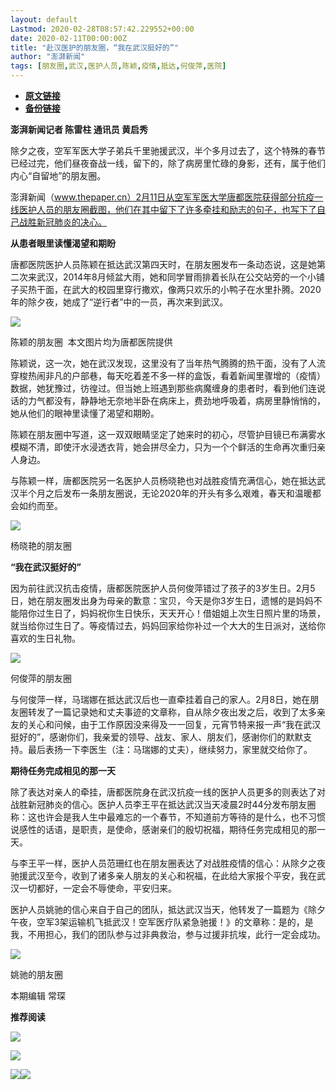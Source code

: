 ```yaml
---
layout: default
Lastmod: 2020-02-28T08:57:42.229552+00:00
date: 2020-02-11T00:00:00Z
title: "赴汉医护的朋友圈，“我在武汉挺好的”"
author: "澎湃新闻"
tags: [朋友圈,武汉,医护人员,陈颖,疫情,抵达,何俊萍,医院]
---
```


* [**原文链接**](http://mp.weixin.qq.com/s?__biz=MjM5MzI5NTU3MQ==&mid=2651579962&idx=6&sn=fcf05f68db4d35fdc535643af091d9da&chksm=bd667b868a11f2906ab3ecbdb7fad18393eca9c9228d9050c0241346c3cee2c814c7920d702d#rd)
* [**备份链接**](http://archive.today/0Hw8l)


**澎湃新闻记者 陈雷柱 通讯员 黄启秀**

  

除夕之夜，空军军医大学子弟兵千里驰援武汉，半个多月过去了，这个特殊的春节已经过完，他们昼夜奋战一线，留下的，除了病房里忙碌的身影，还有，属于他们内心“自留地”的朋友圈。

  
澎湃新闻（www.thepaper.cn）2月11日从空军军医大学唐都医院获得部分抗疫一线医护人员的朋友圈截图，他们在其中留下了许多牵挂和励志的句子，也写下了自己战胜新冠肺炎的决心。

  
**从患者眼里读懂渴望和期盼**

唐都医院医护人员陈颖在抵达武汉第四天时，在朋友圈发布一条动态说，这是她第二次来武汉，2014年8月倾盆大雨，她和同学冒雨排着长队在公交站旁的一个小铺子买热干面，在武大的校园里穿行撒欢，像两只欢乐的小鸭子在水里扑腾。2020年的除夕夜，她成了“逆行者”中的一员，再次来到武汉。

  

![](/images/post/1329fd8b6135ca6c143e745c35c57f3f.jpg)

陈颖的朋友圈  本文图片均为唐都医院提供

  
陈颖说，这一次，她在武汉发现，这里没有了当年热气腾腾的热干面，没有了人流穿梭热闹非凡的户部巷，每天吃着差不多一样的盒饭，看着新闻里骤增的（疫情）数据，她犹豫过，彷徨过。但当她上班遇到那些病魔缠身的患者时，看到他们连说话的力气都没有，静静地无奈地半卧在病床上，费劲地呼吸着，病房里静悄悄的，她从他们的眼神里读懂了渴望和期盼。

  
陈颖在朋友圈中写道，这一双双眼睛坚定了她来时的初心，尽管护目镜已布满雾水模糊不清，即使汗水浸透衣背，她会拼尽全力，只为一个个鲜活的生命再次重归亲人身边。

  
与陈颖一样，唐都医院另一名医护人员杨晓艳也对战胜疫情充满信心，她在抵达武汉半个月之后发布一条朋友圈说，无论2020年的开头有多么艰难，春天和温暖都会如约而至。

  

![](/images/post/f8281bc21dbfbfb3f8e7d5e1aa94e9c3.jpg)

杨晓艳的朋友圈

  
**“我在武汉挺好的”**

因为前往武汉抗击疫情，唐都医院医护人员何俊萍错过了孩子的3岁生日。2月5日，她在朋友圈发出身为母亲的歉意：宝贝，今天是你3岁生日，遗憾的是妈妈不能陪你过生日了，妈妈祝你生日快乐，天天开心！借姐姐上次生日照片里的场景，就当给你过生日了。等疫情过去，妈妈回家给你补过一个大大的生日派对，送给你喜欢的生日礼物。

  

![](/images/post/988c57f82b4af6b0f104fdc1f37415cf.jpg)

何俊萍的朋友圈

  
与何俊萍一样，马瑞娜在抵达武汉后也一直牵挂着自己的家人。2月8日，她在朋友圈转发了一篇记录她和丈夫事迹的文章称，自从除夕夜出发之后，收到了太多亲友的关心和问候，由于工作原因没来得及一一回复，元宵节特来报一声“我在武汉挺好的”，感谢你们，我亲爱的领导、战友、家人、朋友们，感谢你们的默默支持。最后表扬一下李医生（注：马瑞娜的丈夫），继续努力，家里就交给你了。

  
**期待任务完成相见的那一天**

除了表达对亲人的牵挂，唐都医院身在武汉抗疫一线的医护人员更多的则表达了对战胜新冠肺炎的信心。医护人员李王平在抵达武汉当天凌晨2时44分发布朋友圈称：这也许会是我人生中最难忘的一个春节，不知道前方等待的是什么，也不习惯说感性的话语，是职责，是使命，感谢亲们的殷切祝福，期待任务完成相见的那一天。

  
与李王平一样，医护人员范珊红也在朋友圈表达了对战胜疫情的信心：从除夕之夜驰援武汉至今，收到了诸多亲人朋友的关心和祝福，在此给大家报个平安，我在武汉一切都好，一定会不辱使命，平安归来。

  
医护人员姚驰的信心来自于自己的团队，抵达武汉当天，他转发了一篇题为《除夕午夜，空军3架运输机飞抵武汉！空军医疗队紧急驰援！》的文章称：是的，是我，不用担心，我们的团队参与过非典救治，参与过援非抗埃，此行一定会成功。

  

![](/images/post/ec66c8ea8498b7daae4cfa6727c6976b.jpg)

姚驰的朋友圈

  

本期编辑 常琛  

  

**推荐阅读**

  

[![](/images/post/afecae2e98617119d861527da0b0c133.jpg)](http://mp.weixin.qq.com/s?__biz=MjM5MzI5NTU3MQ==&mid=2651570730&idx=1&sn=fd15b387426ce4e0777f302988b331c7&chksm=bd665f968a11d680567dfeae3d5023076be9ebf3e160be8f56173567e538300d5dcf9c3ddbce&scene=21#wechat_redirect)

[![](/images/post/fb7c79e4de8958a5845b7b2bb8323953.jpg)](http://mp.weixin.qq.com/s?__biz=MjM5MzI5NTU3MQ==&mid=2651569003&idx=2&sn=dce2cf8d15a65d6cbe53416ed734e7d4&chksm=bd6626d78a11afc18cc3605cf9be790c0318191b2a58958b3f4d53a35dde3c5b9bfd86c48db9&scene=21#wechat_redirect)

[![](/images/post/a7247c4a22145cf6975e45101e173979.jpg)](http://mp.weixin.qq.com/s?__biz=MjM5MzI5NTU3MQ==&mid=2651576152&idx=3&sn=529216a17e15837b35fc7a983f7f0108&chksm=bd664ae48a11c3f28a9dd3fe571511b5350b6e05d8d584b97b70e6e20f6ea992fa7ad9d8a8f7&scene=21#wechat_redirect)[![](/images/post/faa036129172f4ba4cb775ad946d1eff.jpg)](http://e.cn.miaozhen.com/r/k=6005545&p=8XZ&met=0&rt=2&mo=__OS__&ns=__IP__&m0=__OPENUDID__&m0a=__DUID__&m1=__ANDROIDID1__&m1a=__ANDROIDID__&m2=__IMEI__&m4=__AAID__&m5=__IDFA__&m6=__MAC1__&m6a=__MAC__&v=__LOC__&vo=3b729d086&vr=2&o=http://a.app.qq.com/o/simple.jsp?pkgname=com.wondertek.paper&ckey=CK1386097627120)


